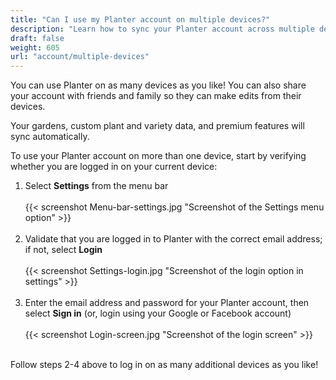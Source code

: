 ```yaml
---
title: "Can I use my Planter account on multiple devices?"
description: "Learn how to sync your Planter account across multiple devices"
draft: false
weight: 605
url: "account/multiple-devices"
---
```


You can use Planter on as many devices as you like! You can also share your account with friends and family so they can make edits from their devices.

Your gardens, custom plant and variety data, and premium features will sync automatically.

To use your Planter account on more than one device, start by verifying whether you are logged in on your current device:
1. Select **Settings** from the menu bar<br /><br />
{{< screenshot Menu-bar-settings.jpg "Screenshot of the Settings menu option" >}}<br /><br />
3. Validate that you are logged in to Planter with the correct email address; if not, select **Login**<br /><br />
{{< screenshot Settings-login.jpg "Screenshot of the login option in settings" >}}<br /><br />
4. Enter the email address and password for your Planter account, then select **Sign in** (or, login using your Google or Facebook account)
<br /><br />
{{< screenshot Login-screen.jpg "Screenshot of the login screen" >}}<br /><br />

Follow steps 2-4 above to log in on as many additional devices as you like!
